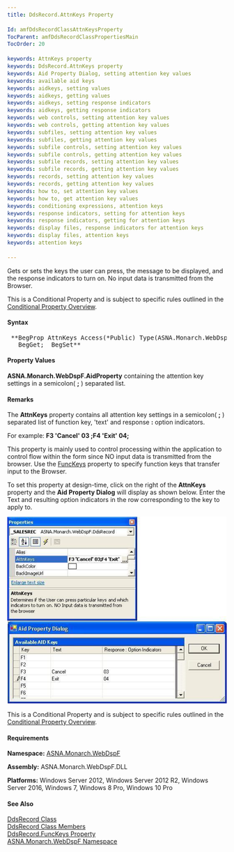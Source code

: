 ```yaml
---
title: DdsRecord.AttnKeys Property

Id: amfDdsRecordClassAttnKeysProperty
TocParent: amfDdsRecordClassPropertiesMain
TocOrder: 20

keywords: AttnKeys property
keywords: DdsRecord.AttnKeys property
keywords: Aid Property Dialog, setting attention key values
keywords: available aid keys
keywords: aidkeys, setting values
keywords: aidkeys, getting values
keywords: aidkeys, setting response indicators
keywords: aidkeys, getting response indicators
keywords: web controls, setting attention key values
keywords: web controls, getting attention key values
keywords: subfiles, setting attention key values
keywords: subfiles, getting attention key values
keywords: subfile controls, setting attention key values
keywords: subfile controls, getting attention key values
keywords: subfile records, setting attention key values
keywords: subfile records, getting attention key values
keywords: records, setting attention key values
keywords: records, getting attention key values
keywords: how to, set attention key values
keywords: how to, get attention key values
keywords: conditioning expressions, attention keys
keywords: response indicators, setting for attention keys
keywords: response indicators, getting for attention keys
keywords: display files, response indicators for attention keys
keywords: display files, attention keys
keywords: attention keys

---
```


Gets or sets the keys the user can press, the message to be displayed, and the response indicators to turn on. No input data is transmitted from the Browser.

This is a Conditional Property and is subject to specific rules outlined in the [Conditional Property Overview](amfconConditionalPropertiesOverview.html).

#### Syntax
<pre class="prettyprint"> **BegProp AttnKeys Access(*Public) Type(ASNA.Monarch.WebDspF.AidProperty)
   BegGet;  BegSet** </pre>

#### Property Values
**ASNA.Monarch.WebDspF.AidProperty** containing the attention key settings in a semicolon( **;** ) separated list.

#### Remarks
The **AttnKeys** property contains all attention key settings in a semicolon( **;** ) separated list of function key, 'text' and response **:** option indicators.

For example: **F3 'Cancel' 03 ;F4 'Exit' 04;** 

This property is mainly used to control processing within the application to control flow within the form since NO input data is transmitted from the browser. Use the [ FuncKeys](amfDdsRecordClassFuncKeysProperty.html) property to specify function keys that transfer input to the Browser.

To set this property at design-time, click on the right of the **AttnKeys** property and the **Aid Property Dialog** will display as shown below. Enter the Text and resulting option indicators in the row corresponding to the key to apply to.

![](Images/zzDdsRecordAttnKeys.jpg) 

This is a Conditional Property and is subject to specific rules outlined in the [Conditional Property Overview](amfconConditionalPropertiesOverview.html).

#### Requirements
**Namespace:** [ASNA.Monarch.WebDspF](amfWebDspFNamespace.html)

**Assembly:** ASNA.Monarch.WebDspF.DLL

**Platforms:** Windows Server 2012, Windows Server 2012 R2, Windows Server 2016, Windows 7, Windows 8 Pro, Windows 10 Pro

#### See Also
[DdsRecord Class](amfDdsRecordClass.html) <br /> [ DdsRecord Class Members](amfDdsRecordClassMembers.html) <br /> [ DdsRecord.FuncKeys Property](amfDdsRecordClassFuncKeysProperty.html) <br /> [ ASNA.Monarch.WebDspF Namespace](amfWebDspFNamespace.html) 
